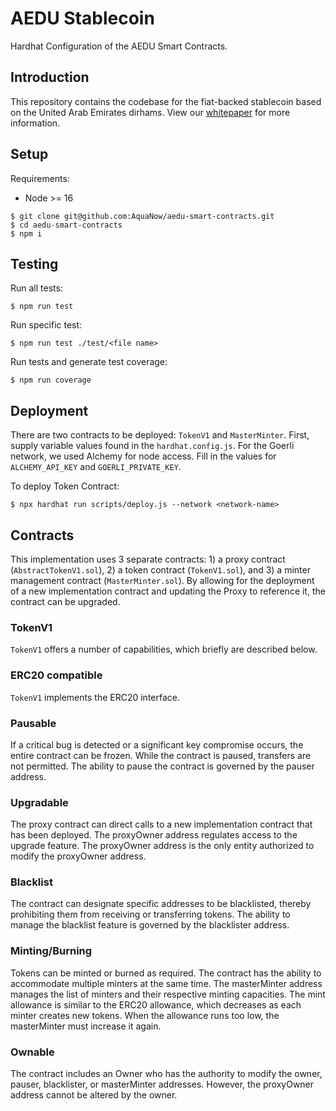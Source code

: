 # AEDU Stablecoin
Hardhat Configuration of the AEDU Smart Contracts.

## Introduction

This repository contains the codebase for the fiat-backed stablecoin based on the United Arab Emirates dirhams. View our [whitepaper](https://github.com/AquaNow/aedu-contracts/blob/main/whitepaper.pdf) for more information.

## Setup

Requirements:
- Node >= 16

```
$ git clone git@github.com:AquaNow/aedu-smart-contracts.git
$ cd aedu-smart-contracts
$ npm i
```
## Testing

Run all tests:

```
$ npm run test
```

Run specific test:

```
$ npm run test ./test/<file name>
```

Run tests and generate test coverage:

```
$ npm run coverage
```

## Deployment

There are two contracts to be deployed: `TokenV1` and `MasterMinter`. First, supply variable values found in the `hardhat.config.js`. For the Goerli network, we used Alchemy for node access. Fill in the values for `ALCHEMY_API_KEY` and `GOERLI_PRIVATE_KEY`.

To deploy Token Contract:

```
$ npx hardhat run scripts/deploy.js --network <network-name>
```

## Contracts

This implementation uses 3 separate contracts: 1) a proxy contract (`AbstractTokenV1.sol`), 2) a token contract (`TokenV1.sol`), and 3) a minter management contract (`MasterMinter.sol`). By allowing for the deployment of a new implementation contract and updating the Proxy to reference it, the contract can be upgraded.

### TokenV1
`TokenV1` offers a number of capabilities, which briefly are described below.

### ERC20 compatible
`TokenV1` implements the ERC20 interface.

### Pausable
If a critical bug is detected or a significant key compromise occurs, the entire contract can be frozen. While the contract is paused, transfers are not permitted. The ability to pause the contract is governed by the pauser address.

### Upgradable
The proxy contract can direct calls to a new implementation contract that has been deployed. The proxyOwner address regulates access to the upgrade feature. The proxyOwner address is the only entity authorized to modify the proxyOwner address.

### Blacklist
The contract can designate specific addresses to be blacklisted, thereby prohibiting them from receiving or transferring tokens. The ability to manage the blacklist feature is governed by the blacklister address.

### Minting/Burning
Tokens can be minted or burned as required. The contract has the ability to accommodate multiple minters at the same time. The masterMinter address manages the list of minters and their respective minting capacities. The mint allowance is similar to the ERC20 allowance, which decreases as each minter creates new tokens. When the allowance runs too low, the masterMinter must increase it again.

### Ownable
The contract includes an Owner who has the authority to modify the owner, pauser, blacklister, or masterMinter addresses. However, the proxyOwner address cannot be altered by the owner.
